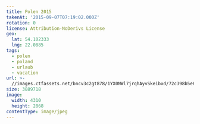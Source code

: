 ```yaml
---
title: Polen 2015
takenAt: '2015-09-07T07:19:02.000Z'
rotation: 0
license: Attribution-NoDerivs License
geo:
  lat: 54.102333
  lng: 22.0885
tags:
  - polen
  - poland
  - urlaub
  - vacation
url: >-
  //images.ctfassets.net/bncv3c2gt878/1YX0NWl7jrqhAyvSkeibxd/72c398b5e699a56686434c056eabeffa/polen-2015_25328795643_o
size: 3889718
image:
  width: 4310
  height: 2868
contentType: image/jpeg
---
```


